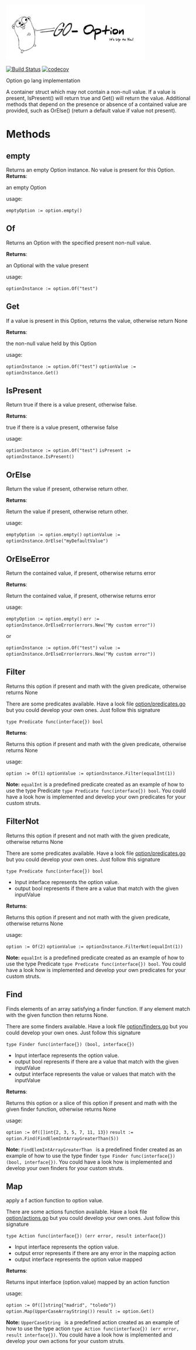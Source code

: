 <img src="goLangLogo.jpeg"  width="380" height="150" border="0" /> 



[![Build Status](https://travis-ci.org/pjgg/Go-Option.svg?branch=master)](https://travis-ci.org/pjgg/Go-Option)
[![codecov](https://codecov.io/gh/pjgg/Go-Option/branch/master/graph/badge.svg)](https://codecov.io/gh/pjgg/Go-Option)


Option go lang implementation

A container struct which may not contain a non-null value. If a value is present, IsPresent() will return true and Get() will return the value.
Additional methods that depend on the presence or absence of a contained value are provided, such as OrElse() (return a default value if value not present).

Methods
=======

empty
-----
Returns an empty Option instance. No value is present for this Option.
**Returns**: 

an empty Option

usage:

`emptyOption := option.empty()`

Of
-----
Returns an Option with the specified present non-null value.

**Returns**: 

an Optional with the value present

usage:

`optionInstance := option.Of("test")`

Get
-----
If a value is present in this Option, returns the value, otherwise return None

**Returns**: 

the non-null value held by this Option

usage:

`optionInstance := option.Of("test")`
`optionValue := optionInstance.Get()`

IsPresent
----------
Return true if there is a value present, otherwise false.

**Returns**: 

true if there is a value present, otherwise false

usage:

`optionInstance := option.Of("test")`
`isPresent := optionInstance.IsPresent()`

OrElse
----------
Return the value if present, otherwise return other.

**Returns**: 

Return the value if present, otherwise return other.

usage:

`emptyOption := option.empty()`
`optionValue := optionInstance.OrElse("myDefaultValue")`

OrElseError
------------
Return the contained value, if present, otherwise returns error

**Returns**: 

Return the contained value, if present, otherwise returns error

usage:

`emptyOption := option.empty()`
`err := optionInstance.OrElseError(errors.New("My custom error"))`

or

`optionInstance := option.Of("test")`
`value := optionInstance.OrElseError(errors.New("My custom error"))`


Filter
-------
Returns this option if present and math with the given predicate, otherwise returns None

There are some predicates available. Have a look file [option/predicates.go](option/predicates.go) but you could develop your own ones. Just follow this signature

`type Predicate func(interface{}) bool
`

**Returns**: 

Returns this option if present and math with the given predicate, otherwise returns None

usage:

`option := Of(1)`
`optionValue := optionInstance.Filter(equalInt(1))`

**Note:** `equalInt` is a predefined predicate created as an example of how to use the type Predicate `type Predicate func(interface{}) bool`. You could have a look how is implemented and develop your own predicates for your custom struts.

FilterNot
----------
Returns this option if present and not math with the given predicate, otherwise returns None

There are some predicates available. Have a look file [option/predicates.go](option/predicates.go) but you could develop your own ones. Just follow this signature

`type Predicate func(interface{}) bool
`

* Input interface represents the option value.
* output bool represents if there are a value that match with the given inputValue

**Returns**: 

Returns this option if present and not math with the given predicate, otherwise returns None

usage:

`option := Of(2)`
`optionValue := optionInstance.FilterNot(equalInt(1))`

**Note:** `equalInt` is a predefined predicate created as an example of how to use the type Predicate `type Predicate func(interface{}) bool`. You could have a look how is implemented and develop your own predicates for your custom struts.

Find
-----
Finds elements of an array satisfying a finder function. If any element match with the given function then returns None.

There are some finders available. Have a look file [option/finders.go](option/finders.go) but you could develop your own ones. Just follow this signature

`type Finder func(interface{}) (bool, interface{})
`

* Input interface represents the option value.
* output bool represents if there are a value that match with the given inputValue
* output interface represents the value or values that match with the inputValue

**Returns**: 

Returns this option or a slice of this option if present and math with the given finder function, otherwise returns None

usage:

`option := Of([]int{2, 3, 5, 7, 11, 13})`
`result := option.Find(FindElemIntArrayGreaterThan(5))`

**Note:** `FindElemIntArrayGreaterThan ` is a predefined finder created as an example of how to use the type finder `type Finder func(interface{}) (bool, interface{})`. You could have a look how is implemented and develop your own finders for your custom struts.

Map
-----
apply a f action function to option value.

There are some actions function available. Have a look file [option/actions.go](option/actions.go) but you could develop your own ones. Just follow this signature

`type Action func(interface{}) (err error, result interface{})
`

* Input interface represents the option value.
* output error represents if there are any error in the mapping action
* output interface represents the option value mapped

**Returns**: 

Returns input interface (option.value) mapped by an action function

usage:

`option := Of([]string{"madrid", "toledo"})`
`option.Map(UpperCaseArrayString())`
`result := option.Get()`

**Note:** `UpperCaseString ` is a predefined action created as an example of how to use the type action `type Action func(interface{}) (err error, result interface{})`. You could have a look how is implemented and develop your own actions for your custom struts.